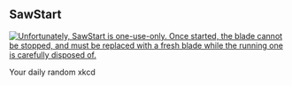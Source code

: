 ## SawStart
[![Unfortunately, SawStart is one-use-only. Once started, the blade cannot be stopped, and must be replaced with a fresh blade while the running one is carefully disposed of.](https://imgs.xkcd.com/comics/sawstart.png)](https://xkcd.com/3067/ "Unfortunately, SawStart is one-use-only. Once started, the blade cannot be stopped, and must be replaced with a fresh blade while the running one is carefully disposed of.")

Your daily random xkcd
